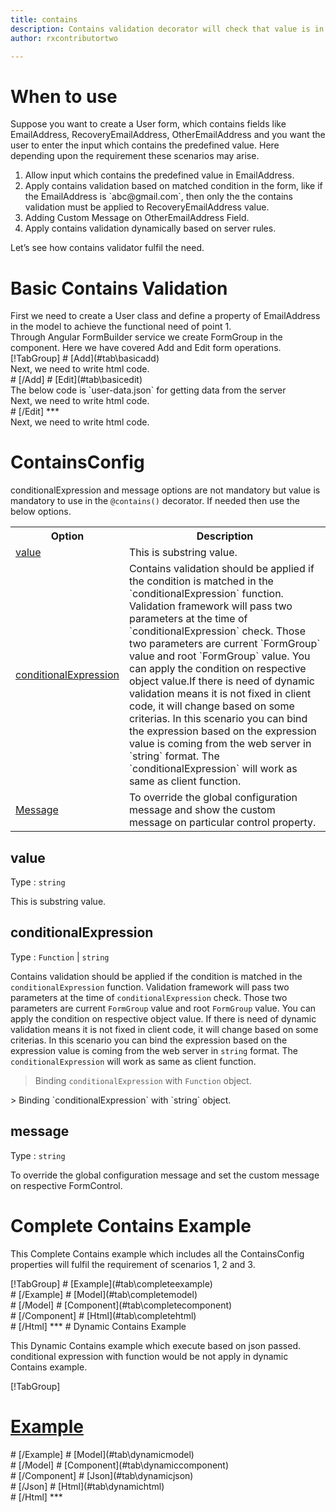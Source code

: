 ```yaml
---
title: contains  
description: Contains validation decorator will check that value is in the input, It will not allow to enter input that not contains the predefined value.
author: rxcontributortwo

---
```

# When to use
Suppose you want to create a User form, which contains fields like EmailAddress, RecoveryEmailAddress, OtherEmailAddress and you want the user to enter the input which contains the predefined value. Here depending upon the requirement these scenarios may arise.
<ol>
	<li>Allow input which contains the predefined value in EmailAddress.</li>
	<li>Apply contains validation based on matched condition in the form, like if the EmailAddress is `abc@gmail.com`, then only the the       contains validation must be applied to RecoveryEmailAddress value.</li>
	<li>Adding Custom Message on OtherEmailAddress Field.</li>
	<li>Apply contains validation dynamically based on server rules.</li>
</ol>
Let’s see how contains validator fulfil the need.

# Basic Contains Validation
<data-scope scope="['decorator']">
First we need to create a User class and define a property of EmailAddress in the model to achieve the functional need of point 1.
<div component="app-code" key="contains-add-model"></div> 
</data-scope>
Through Angular FormBuilder service we create FormGroup in the component.
Here we have covered Add and Edit form operations. 

<data-scope scope="['decorator']">
<div component="app-tabs" key="basic-operations"></div>
[!TabGroup]
# [Add](#tab\basicadd)
<div component="app-code" key="contains-add-component"></div> 
Next, we need to write html code.
<div component="app-code" key="contains-add-html"></div> 
<div component="app-example-runner" ref-component="app-contains-add"></div>
# [/Add]
# [Edit](#tab\basicedit)
<div component="app-code" key="contains-edit-component"></div>
The below code is `user-data.json` for getting data from the server 
<div component="app-code" key="contains-edit-json"></div> 
Next, we need to write html code.
<div component="app-code" key="contains-edit-html"></div> 
<div component="app-example-runner" ref-component="app-contains-edit"></div>
# [/Edit]
***
</data-scope>

<data-scope scope="['validator','template-driven']">
<div component="app-code" key="contains-add-component"></div> 
Next, we need to write html code.
<div component="app-code" key="contains-add-html"></div> 
<div component="app-example-runner" ref-component="app-contains-add"></div>
</data-scope>

# ContainsConfig 
conditionalExpression and message options are not mandatory but value is mandatory to use in the `@contains()` decorator. If needed then use the below options.

<table class="table table-bordered table-striped">
<tr><th>Option</th><th>Description</th></tr>
<tr><td><a href="#value" (click)='scrollTo("#value")' title="value">value</a></td><td>This is substring value.</td></tr>
<tr><td><a href="#conditionalExpression" (click)='scrollTo("#conditionalExpression")' title="conditionalExpression">conditionalExpression</a></td><td>Contains validation should be applied if the condition is matched in the `conditionalExpression` function. Validation framework will pass two parameters at the time of `conditionalExpression` check. Those two parameters are current `FormGroup` value and root `FormGroup` value. You can apply the condition on respective object value.If there is need of dynamic validation means it is not fixed in client code, it will change based on some criterias. In this scenario you can bind the expression based on the expression value is coming from the web server in `string` format. The `conditionalExpression` will work as same as client function.</td></tr>
<tr><td><a href="#message"  (click)='scrollTo("#message")' title="message">Message</a></td><td>To override the global configuration message and show the custom message on particular control property.</td></tr>
</table>

## value 
Type :  `string` 

This is substring value.

<div component="app-code" key="contains-valueExample-model"></div> 
<div component="app-example-runner" ref-component="app-contains-value" title="contains decorators with value" key="value"></div>

## conditionalExpression 
Type :  `Function`  |  `string` 

Contains validation should be applied if the condition is matched in the `conditionalExpression` function. Validation framework will pass two parameters at the time of `conditionalExpression` check. Those two parameters are current `FormGroup` value and root `FormGroup` value. You can apply the condition on respective object value.
If there is need of dynamic validation means it is not fixed in client code, it will change based on some criterias. In this scenario you can bind the expression based on the expression value is coming from the web server in `string` format. The `conditionalExpression` will work as same as client function.

> Binding `conditionalExpression` with `Function` object.
<div component="app-code" key="contains-conditionalExpressionExampleFunction-model"></div> 
> Binding `conditionalExpression` with `string` object.
<div component="app-code" key="contains-conditionalExpressionExampleString-model"></div> 

<div component="app-example-runner" ref-component="app-contains-conditionalExpression" title="contains decorators with conditionalExpression" key="conditionalExpression"></div>

## message 
Type :  `string` 

To override the global configuration message and set the custom message on respective FormControl.

<div component="app-code" key="contains-messageExample-model"></div> 
<div component="app-example-runner" ref-component="app-contains-message" title="contains decorators with message" key="message"></div>

# Complete Contains Example

This Complete Contains example which includes all the ContainsConfig properties will fulfil the requirement of scenarios 1, 2 and 3.

<div component="app-tabs" key="complete"></div>
[!TabGroup]
# [Example](#tab\completeexample)
<div component="app-example-runner" ref-component="app-contains-complete"></div>
# [/Example]
<data-scope scope="['decorator']">
# [Model](#tab\completemodel)
<div component="app-code" key="contains-complete-model"></div> 
# [/Model]
</data-scope>
# [Component](#tab\completecomponent)
<div component="app-code" key="contains-complete-component"></div> 
# [/Component]
# [Html](#tab\completehtml)
<div component="app-code" key="contains-complete-html"></div>
# [/Html]
***

<data-scope scope="['decorator','validator']">
# Dynamic Contains Example

This Dynamic Contains example which execute based on json passed. conditional expression with function would be not apply in dynamic Contains example. 

<div component="app-tabs" key="dynamic"></div>

[!TabGroup]
# [Example](#tab\dynamicexample)
<div component="app-example-runner" ref-component="app-contains-dynamic"></div>
# [/Example]
<data-scope scope="['decorator']">
# [Model](#tab\dynamicmodel)
<div component="app-code" key="contains-dynamic-model"></div>
# [/Model]
</data-scope>
# [Component](#tab\dynamiccomponent)
<div component="app-code" key="contains-dynamic-component"></div>
# [/Component]
# [Json](#tab\dynamicjson)
<div component="app-code" key="contains-dynamic-json"></div>
# [/Json]
# [Html](#tab\dynamichtml)
<div component="app-code" key="contains-dynamic-html"></div>
# [/Html]
***
</data-scope>